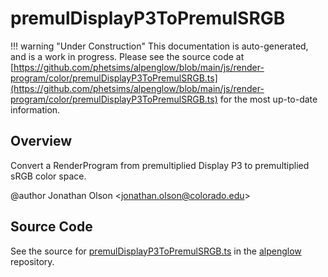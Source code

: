 # premulDisplayP3ToPremulSRGB

!!! warning "Under Construction"
    This documentation is auto-generated, and is a work in progress. Please see the source code at
    [https://github.com/phetsims/alpenglow/blob/main/js/render-program/color/premulDisplayP3ToPremulSRGB.ts](https://github.com/phetsims/alpenglow/blob/main/js/render-program/color/premulDisplayP3ToPremulSRGB.ts) for the most up-to-date information.

## Overview

Convert a RenderProgram from premultiplied Display P3 to premultiplied sRGB color space.

@author Jonathan Olson &lt;jonathan.olson@colorado.edu&gt;



## Source Code

See the source for [premulDisplayP3ToPremulSRGB.ts](https://github.com/phetsims/alpenglow/blob/main/js/render-program/color/premulDisplayP3ToPremulSRGB.ts) in the [alpenglow](https://github.com/phetsims/alpenglow) repository.
